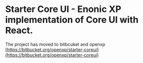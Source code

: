 # Starter Core UI - Enonic XP implementation of Core UI with React. 

The project has moved to bitbcuket and openxp [https://bitbucket.org/openxp/starter-coreui](https://bitbucket.org/openxp/starter-coreui) 
